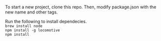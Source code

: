 To start a new project, clone this repo. Then, modify package.json with the new name and other tags.

Run the following to install dependecies.  
`brew install node`  
`npm install -g locomotive`  
`npm install`
